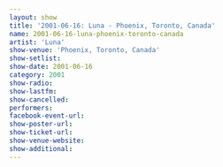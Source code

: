 ```yaml
---
layout: show
title: '2001-06-16: Luna - Phoenix, Toronto, Canada'
name: 2001-06-16-luna-phoenix-toronto-canada
artist: 'Luna'
show-venue: 'Phoenix, Toronto, Canada'
show-setlist: 
show-date: 2001-06-16
category: 2001
show-radio: 
show-lastfm: 
show-cancelled: 
performers: 
facebook-event-url: 
show-poster-url: 
show-ticket-url: 
show-venue-website: 
show-additional: 
---
```


